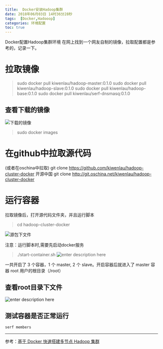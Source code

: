 ```yaml
---
title:  Docker安装Hadoop集群
date: 2018年06月03日 14时36分28秒
tags:  [Docker,Hadooop]
categories: 环境配置
toc: true
---
```

 Docker配置Hadoop集群环境
 在网上找到一个网友自制的镜像，拉取配置都是参考的，记录一下。
<!--more-->
# 拉取镜像
>sudo docker pull kiwenlau/hadoop-master:0.1.0
sudo docker pull kiwenlau/hadoop-slave:0.1.0
sudo docker pull kiwenlau/hadoop-base:0.1.0
sudo docker pull kiwenlau/serf-dnsmasq:0.1.0


## 查看下载的镜像
![下载的镜像](https://www.github.com/yaosong5/tuchuang/raw/master/mdtc/2018/6/3/1528038081307.jpg)




> sudo docker images

# 在github中拉取源代码
(或者在oschina中拉取)
git clone https://github.com/kiwenlau/hadoop-cluster-docker
开源中国
git clone http://git.oschina.net/kiwenlau/hadoop-cluster-docker


# 运行容器
拉取镜像后，打开源代码文件夹，并且运行脚本
>cd hadoop-cluster-docker


![源包下文件](https://www.github.com/yaosong5/tuchuang/raw/master/mdtc/2018/6/3/1528038513960.jpg)

注意：运行脚本时,需要先启动docker服务
>./start-container.sh
![enter description here](https://www.github.com/yaosong5/tuchuang/raw/master/mdtc/2018/6/3/1528039457334.jpg)

一共开启了 3 个容器，1 个 master, 2 个 slave。开启容器后就进入了 master 容器 root 用户的根目录（/root）

## 查看root目录下文件
![enter description here](https://www.github.com/yaosong5/tuchuang/raw/master/mdtc/2018/6/3/1528039642562.jpg)

## 测试容器是否正常运行
```serf members```
<!-- more -->


--------
参考：[基于 Docker 快速搭建多节点 Hadoop 集群](http://dockone.io/article/395)